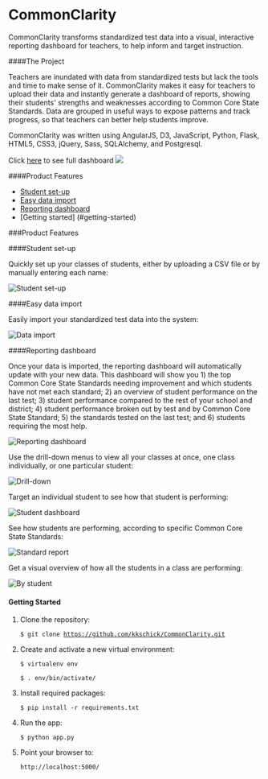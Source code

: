 CommonClarity
=============

CommonClarity transforms standardized test data into a visual, interactive reporting dashboard for teachers, to help inform and target instruction.

####The Project

Teachers are inundated with data from standardized tests but lack the tools and time to make sense of it. CommonClarity makes it easy for teachers to upload their data and instantly generate a dashboard of reports, showing their students' strengths and weaknesses according to Common Core State Standards. Data are grouped in useful ways to expose patterns and track progress, so that teachers can better help students improve.

CommonClarity was written using AngularJS, D3, JavaScript, Python, Flask, HTML5, CSS3, jQuery, Sass, SQLAlchemy, and Postgresql.

Click [here](http://i.imgur.com/r8C9qb4.jpg) to see full dashboard
![](/static/screenshots/all_cohorts_dashboard.png)

####Product Features
- [Student set-up](#student-set-up)
- [Easy data import](#easy-data-import)
- [Reporting dashboard](#reporting-dashboard)
- [Getting started] (#getting-started)

###Product Features

####Student set-up

Quickly set up your classes of students, either by uploading a CSV file or by manually entering each name:

![Student set-up](/static/screenshots/set_up_students.png)

####Easy data import

Easily import your standardized test data into the system:

![Data import](/static/screenshots/import_test_data.png)

####Reporting dashboard

Once your data is imported, the reporting dashboard will automatically update with your new data. This dashboard will show you 1) the top Common Core State Standards needing improvement and which students have not met each standard; 2) an overview of student performance on the last test; 3) student performance compared to the rest of your school and district; 4) student performance broken out by test and by Common Core State Standard; 5) the standards tested on the last test; and 6) students requiring the most help.

![Reporting dashboard](/static/screenshots/all_cohorts_dashboard.png)

Use the drill-down menus to view all your classes at once, one class individually, or one particular student: 

![Drill-down](/static/screenshots/drill_down.png)

Target an individual student to see how that student is performing:

![Student dashboard](/static/screenshots/student_dashboard.png)

See how students are performing, according to specific Common Core State Standards:

![Standard report](/static/screenshots/standards_report.png)

Get a visual overview of how all the students in a class are performing:

![By student](/static/screenshots/class_perf_by_student.png)


#### Getting Started

1. Clone the repository:

    <code>$ git clone https://github.com/kkschick/CommonClarity.git</code>

2. Create and activate a new virtual environment:

    <code>$ virtualenv env</code>
    
    <code>$ . env/bin/activate/</code>
    
3. Install required packages:

    <code>$ pip install -r requirements.txt</code>

3. Run the app:

    <code>$ python app.py</code>

4. Point your browser to:

    <code>http://localhost:5000/</code>


